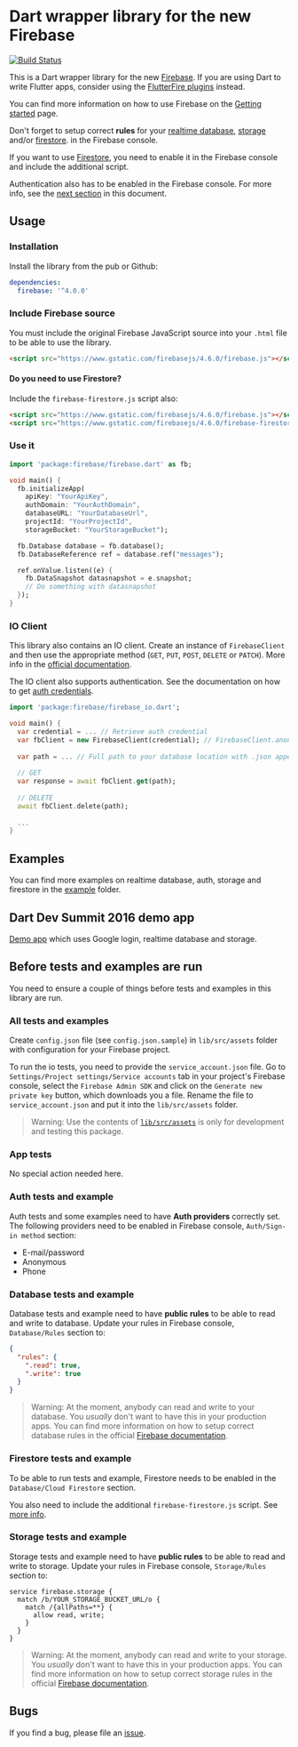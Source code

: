 # Dart wrapper library for the new Firebase

[![Build Status](https://travis-ci.org/firebase/firebase-dart.svg?branch=master)](https://travis-ci.org/firebase/firebase-dart)

This is a Dart wrapper library for the new [Firebase](https://firebase.google.com). 
If you are using Dart to write Flutter apps, consider using the 
[FlutterFire plugins](https://github.com/flutter/plugins/blob/master/FlutterFire.md) instead.

You can find more information on how to use Firebase on the
[Getting started](https://firebase.google.com/docs/web/setup) page.

Don't forget to setup correct **rules** for your
[realtime database](https://firebase.google.com/docs/database/security/),
[storage](https://firebase.google.com/docs/storage/security/) and/or [firestore](https://firebase.google.com/docs/firestore/security/get-started).
in the Firebase console. 

If you want to use [Firestore](https://firebase.google.com/docs/firestore/quickstart), 
you need to enable it in the Firebase console and include the additional script.

Authentication also has to be enabled in the Firebase console.
For more info, see the
[next section](https://github.com/firebase/firebase-dart#before-tests-and-examples-are-run)
in this document.

## Usage

### Installation

Install the library from the pub or Github:

```yaml
dependencies:
  firebase: '^4.0.0'
```

### Include Firebase source

You must include the original Firebase JavaScript source into your `.html` file
to be able to use the library.

```html
<script src="https://www.gstatic.com/firebasejs/4.6.0/firebase.js"></script>
```

#### Do you need to use Firestore?

Include the `firebase-firestore.js` script also:

```html
<script src="https://www.gstatic.com/firebasejs/4.6.0/firebase.js"></script>
<script src="https://www.gstatic.com/firebasejs/4.6.0/firebase-firestore.js"></script>
```

### Use it

```dart
import 'package:firebase/firebase.dart' as fb;

void main() {
  fb.initializeApp(
    apiKey: "YourApiKey",
    authDomain: "YourAuthDomain",
    databaseURL: "YourDatabaseUrl",
    projectId: "YourProjectId",
    storageBucket: "YourStorageBucket");

  fb.Database database = fb.database();
  fb.DatabaseReference ref = database.ref("messages");

  ref.onValue.listen((e) {
    fb.DataSnapshot datasnapshot = e.snapshot;
    // Do something with datasnapshot
  });
}
```

### IO Client

This library also contains an IO client. Create an instance of `FirebaseClient` and then use the appropriate
method (`GET`, `PUT`, `POST`, `DELETE` or `PATCH`).
More info in the [official documentation](https://firebase.google.com/docs/reference/rest/database/).

The IO client also supports authentication. See the documentation on how to get
[auth credentials](https://firebase.google.com/docs/reference/rest/database/user-auth).

```dart
import 'package:firebase/firebase_io.dart';

void main() {
  var credential = ... // Retrieve auth credential
  var fbClient = new FirebaseClient(credential); // FirebaseClient.anonymous() is also available
  
  var path = ... // Full path to your database location with .json appended
  
  // GET
  var response = await fbClient.get(path);
  
  // DELETE
  await fbClient.delete(path);
  
  ...
}
```

## Examples

You can find more examples on realtime database, auth, storage and firestore in the
[example](https://github.com/firebase/firebase-dart/tree/master/example) folder.

## Dart Dev Summit 2016 demo app

[Demo app](https://github.com/Janamou/firebase-demo)
which uses Google login, realtime database and storage.

## Before tests and examples are run

You need to ensure a couple of things before tests and examples in this library
are run.

### All tests and examples

Create `config.json` file (see `config.json.sample`) in `lib/src/assets` folder
with configuration for your Firebase project.

To run the io tests, you need to provide the `service_account.json` file. Go to
`Settings/Project settings/Service accounts` tab in your project's Firebase
console, select the `Firebase Admin SDK` and click on the 
`Generate new private key` button, which downloads you a file.
Rename the file to `service_account.json` and put it into the `lib/src/assets`
folder.

> Warning: Use the contents of
[`lib/src/assets`](https://github.com/firebase/firebase-dart/tree/master/lib/src/assets)
is only for development and testing this package.

### App tests

No special action needed here.

### Auth tests and example

Auth tests and some examples need to have **Auth providers** correctly set.
The following providers need to be enabled in Firebase console,
`Auth/Sign-in method` section:

* E-mail/password
* Anonymous
* Phone

### Database tests and example

Database tests and example need to have **public rules** to be able to read and
write to database. Update your rules in Firebase console, `Database/Rules`
section to:

```json
{
  "rules": {
    ".read": true,
    ".write": true
  }
}
```

> Warning: At the moment, anybody can read and write to your database.
You *usually* don't want to have this in your production apps.
You can find more information on how to setup correct database rules in the 
official
[Firebase documentation](https://firebase.google.com/docs/database/security/). 

### Firestore tests and example

To be able to run tests and example, Firestore needs to be enabled in the `Database/Cloud Firestore` section.

You also need to include the additional `firebase-firestore.js` script. See [more info](#do-you-need-to-use-firestore).

### Storage tests and example

Storage tests and example need to have **public rules** to be able to read and
write to storage. Update your rules in Firebase console, `Storage/Rules` section
to:

```
service firebase.storage {
  match /b/YOUR_STORAGE_BUCKET_URL/o {
    match /{allPaths=**} {
      allow read, write;
    }
  }
}
```

> Warning: At the moment, anybody can read and write to your storage.
You *usually* don't want to have this in your production apps.
You can find more information on how to setup correct storage rules in the 
official
[Firebase documentation](https://firebase.google.com/docs/storage/security/). 


## Bugs

If you find a bug, please file an
[issue](https://github.com/firebase/firebase-dart/issues).
